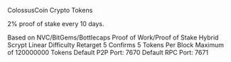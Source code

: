 ColossusCoin Crypto Tokens

2% proof of stake every 10 days.

Based on NVC/BitGems/Bottlecaps
Proof of Work/Proof of Stake Hybrid
Scrypt
Linear Difficulty Retarget
5 Confirms
5 Tokens Per Block
Maximum of 120000000 Tokens
Default P2P Port: 7670
Default RPC Port: 7671
